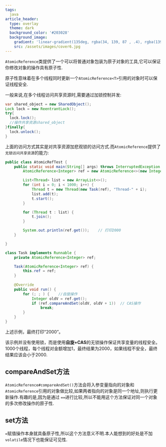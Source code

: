```yaml
---
tags: 
  java
article_header:
  type: overlay
  theme: dark
  background_color: '#203028'
  background_image:
    gradient: 'linear-gradient(135deg, rgba(34, 139, 87 , .4), rgba(139, 34, 139, .4))'
    src: /assets/images/cover6.jpg
---
```


`AtomicReference`类提供了一个可以将普通对象包装为原子对象的工具,它可以保证你修改对象的操作具有原子性.

原子性意味着在多个线程同时更新一个`AtomicReference<T>`引用的对象时可以保证线程安全.

<!--more-->

一般来说,在多个线程访问共享资源时,需要通过加锁控制并发:

```java
var shared_object = new SharedObject();
Lock lock = new ReentrantLock();
try{
  lock.lock();
  //操作共享资源shared_object
}finally{
  lock.unlock();
}
```

上面的访问方式其实是对共享资源加悲观锁的访问方式.而`AtomicReference`提供了`无锁访问共享资源`的能力:

```java
public class AtomicRefTest {
    public static void main(String[] args) throws InterruptedException {
        AtomicReference<Integer> ref = new AtomicReference<>(new Integer(1000));

        List<Thread> list = new ArrayList<>();
        for (int i = 0; i < 1000; i++) {
            Thread t = new Thread(new Task(ref), "Thread-" + i);
            list.add(t);
            t.start();
        }

        for (Thread t : list) {
            t.join();
        }

        System.out.println(ref.get());    // 打印2000
    }

}

class Task implements Runnable {
    private AtomicReference<Integer> ref;

    Task(AtomicReference<Integer> ref) {
        this.ref = ref;
    }
    
    @Override
    public void run() {
        for (; ; ) {    //自旋操作
            Integer oldV = ref.get();   
            if (ref.compareAndSet(oldV, oldV + 1))  // CAS操作 
                break;
        }
    }
}
```

上述示例，最终打印“2000”。

该示例并没有使用锁，而是使用**自旋+CAS**的无锁操作保证共享变量的线程安全。1000个线程，每个线程对金额增加1，最终结果为2000，如果线程不安全，最终结果应该会小于2000.

## compareAndSet方法

`AtomicReference#compareAndSet()`方法会将入参变量指向的对象和`AtomicReference`引用的对象做比较,如果两者指向的对象是同一个地址,则执行更新操作.有趣的是,因为是通过 `==`进行比较,所以不能用这个方法保证对同一个对象的多次修改操作的原子性.

## set方法

`=`赋值操作本身就具备原子性,所以这个方法意义不明.本人能想到的好处是不加`volatile`情况下也能保证可见性.